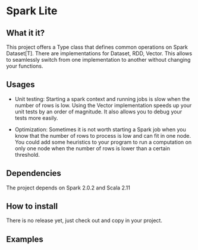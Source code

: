 Spark Lite
==========

What it it?
-----------

This project offers a Type class that defines common operations on Spark Dataset[T].
There are implementations for Dataset, RDD, Vector.
This allows to seamlessly switch from one implementation to another without changing your functions. 

Usages
-------

  * Unit testing: Starting a spark context and running jobs is slow when the number of rows is low. 
Using the Vector implementation speeds up your unit tests by an order of magnitude.
It also allows you to debug your tests more easily.

  * Optimization:
Sometimes it is not worth starting a Spark job when you know that the number of rows to process is low and can fit in one node.
You could add some heuristics to your program to run a computation on only one node
when the number of rows is lower than a certain threshold.

Dependencies
------------
The project depends on Spark 2.0.2 and Scala 2.11

How to install
--------------
There is no release yet, just check out and copy in your project.

Examples
-------------


